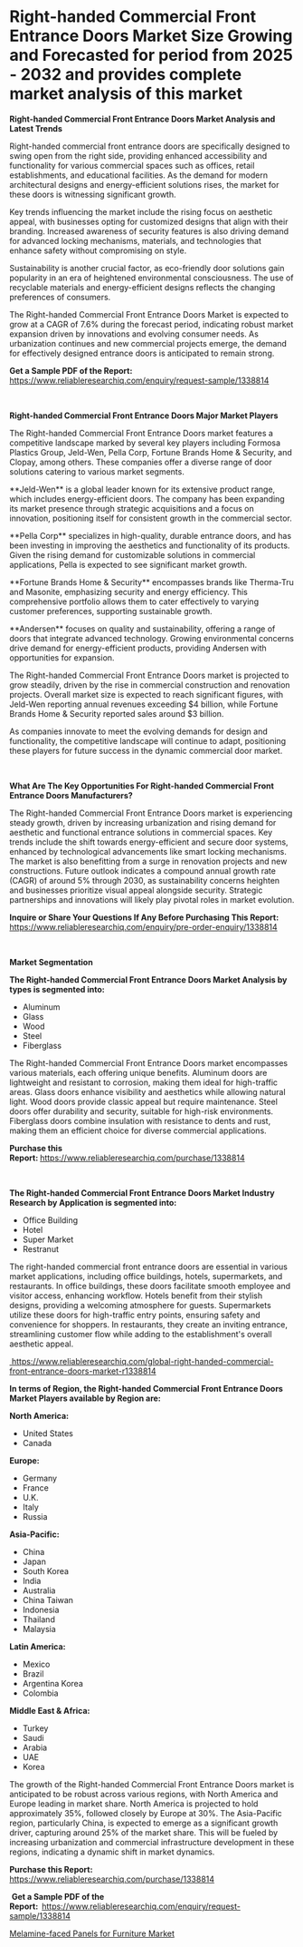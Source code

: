<p><h1>Right-handed Commercial Front Entrance Doors Market Size Growing and Forecasted for period from 2025 - 2032 and provides complete market analysis of this market</h1></p><p><strong>Right-handed Commercial Front Entrance Doors Market Analysis and Latest Trends</strong></p>
<p><p>Right-handed commercial front entrance doors are specifically designed to swing open from the right side, providing enhanced accessibility and functionality for various commercial spaces such as offices, retail establishments, and educational facilities. As the demand for modern architectural designs and energy-efficient solutions rises, the market for these doors is witnessing significant growth.</p><p>Key trends influencing the market include the rising focus on aesthetic appeal, with businesses opting for customized designs that align with their branding. Increased awareness of security features is also driving demand for advanced locking mechanisms, materials, and technologies that enhance safety without compromising on style.</p><p>Sustainability is another crucial factor, as eco-friendly door solutions gain popularity in an era of heightened environmental consciousness. The use of recyclable materials and energy-efficient designs reflects the changing preferences of consumers.</p><p>The Right-handed Commercial Front Entrance Doors Market is expected to grow at a CAGR of 7.6% during the forecast period, indicating robust market expansion driven by innovations and evolving consumer needs. As urbanization continues and new commercial projects emerge, the demand for effectively designed entrance doors is anticipated to remain strong.</p></p>
<p><strong>Get a Sample PDF of the Report:&nbsp;</strong> <a href="https://www.reliableresearchiq.com/enquiry/request-sample/1338814?utm_campaign=3513&utm_medium=2&utm_source=Github&utm_content=ia&utm_term=27032025&utm_id=right-handed-commercial-front-entrance-doors">https://www.reliableresearchiq.com/enquiry/request-sample/1338814</a></p>
<p>&nbsp;</p>
<p><strong>Right-handed Commercial Front Entrance Doors Major Market Players</strong></p>
<p><p>The Right-handed Commercial Front Entrance Doors market features a competitive landscape marked by several key players including Formosa Plastics Group, Jeld-Wen, Pella Corp, Fortune Brands Home & Security, and Clopay, among others. These companies offer a diverse range of door solutions catering to various market segments.</p><p>**Jeld-Wen** is a global leader known for its extensive product range, which includes energy-efficient doors. The company has been expanding its market presence through strategic acquisitions and a focus on innovation, positioning itself for consistent growth in the commercial sector.</p><p>**Pella Corp** specializes in high-quality, durable entrance doors, and has been investing in improving the aesthetics and functionality of its products. Given the rising demand for customizable solutions in commercial applications, Pella is expected to see significant market growth.</p><p>**Fortune Brands Home & Security** encompasses brands like Therma-Tru and Masonite, emphasizing security and energy efficiency. This comprehensive portfolio allows them to cater effectively to varying customer preferences, supporting sustainable growth.</p><p>**Andersen** focuses on quality and sustainability, offering a range of doors that integrate advanced technology. Growing environmental concerns drive demand for energy-efficient products, providing Andersen with opportunities for expansion.</p><p>The Right-handed Commercial Front Entrance Doors market is projected to grow steadily, driven by the rise in commercial construction and renovation projects. Overall market size is expected to reach significant figures, with Jeld-Wen reporting annual revenues exceeding $4 billion, while Fortune Brands Home & Security reported sales around $3 billion.</p><p>As companies innovate to meet the evolving demands for design and functionality, the competitive landscape will continue to adapt, positioning these players for future success in the dynamic commercial door market.</p></p>
<p>&nbsp;</p>
<p><strong>What Are The Key Opportunities For Right-handed Commercial Front Entrance Doors Manufacturers?</strong></p>
<p><p>The Right-handed Commercial Front Entrance Doors market is experiencing steady growth, driven by increasing urbanization and rising demand for aesthetic and functional entrance solutions in commercial spaces. Key trends include the shift towards energy-efficient and secure door systems, enhanced by technological advancements like smart locking mechanisms. The market is also benefitting from a surge in renovation projects and new constructions. Future outlook indicates a compound annual growth rate (CAGR) of around 5% through 2030, as sustainability concerns heighten and businesses prioritize visual appeal alongside security. Strategic partnerships and innovations will likely play pivotal roles in market evolution.</p></p>
<p><strong>Inquire or Share Your Questions If Any Before Purchasing This Report:</strong> <a href="https://www.reliableresearchiq.com/enquiry/pre-order-enquiry/1338814?utm_campaign=3513&utm_medium=2&utm_source=Github&utm_content=ia&utm_term=27032025&utm_id=right-handed-commercial-front-entrance-doors">https://www.reliableresearchiq.com/enquiry/pre-order-enquiry/1338814</a></p>
<p>&nbsp;</p>
<p><strong>Market Segmentation</strong></p>
<p><strong>The Right-handed Commercial Front Entrance Doors Market Analysis by types is segmented into:</strong></p>
<p><ul><li>Aluminum</li><li>Glass</li><li>Wood</li><li>Steel</li><li>Fiberglass</li></ul></p>
<p><p>The Right-handed Commercial Front Entrance Doors market encompasses various materials, each offering unique benefits. Aluminum doors are lightweight and resistant to corrosion, making them ideal for high-traffic areas. Glass doors enhance visibility and aesthetics while allowing natural light. Wood doors provide classic appeal but require maintenance. Steel doors offer durability and security, suitable for high-risk environments. Fiberglass doors combine insulation with resistance to dents and rust, making them an efficient choice for diverse commercial applications.</p></p>
<p><strong>Purchase this Report:&nbsp;</strong><a href="https://www.reliableresearchiq.com/purchase/1338814?utm_campaign=3513&utm_medium=2&utm_source=Github&utm_content=ia&utm_term=27032025&utm_id=right-handed-commercial-front-entrance-doors">https://www.reliableresearchiq.com/purchase/1338814</a></p>
<p>&nbsp;</p>
<p><strong>The Right-handed Commercial Front Entrance Doors Market Industry Research by Application is segmented into:</strong></p>
<p><ul><li>Office Building</li><li>Hotel</li><li>Super Market</li><li>Restranut</li></ul></p>
<p><p>The right-handed commercial front entrance doors are essential in various market applications, including office buildings, hotels, supermarkets, and restaurants. In office buildings, these doors facilitate smooth employee and visitor access, enhancing workflow. Hotels benefit from their stylish designs, providing a welcoming atmosphere for guests. Supermarkets utilize these doors for high-traffic entry points, ensuring safety and convenience for shoppers. In restaurants, they create an inviting entrance, streamlining customer flow while adding to the establishment's overall aesthetic appeal.</p></p>
<p><a href="https://www.reliableresearchiq.com/global-right-handed-commercial-front-entrance-doors-market-r1338814?utm_campaign=3513&utm_medium=2&utm_source=Github&utm_content=ia&utm_term=27032025&utm_id=right-handed-commercial-front-entrance-doors">&nbsp;https://www.reliableresearchiq.com/global-right-handed-commercial-front-entrance-doors-market-r1338814</a></p>
<p><strong>In terms of Region, the Right-handed Commercial Front Entrance Doors Market Players available by Region are:</strong></p>
<p>
    <p> <strong> North America: </strong>
        <ul>
            <li>United States</li>
            <li>Canada</li>
        </ul>
        </p> 
    <p> <strong> Europe: </strong>
        <ul>
            <li>Germany</li>
            <li>France</li>
            <li>U.K.</li>
            <li>Italy</li>
            <li>Russia</li>
        </ul>
        </p> 
    <p> <strong> Asia-Pacific: </strong>
        <ul>
            <li>China</li>
            <li>Japan</li>
            <li>South Korea</li>
            <li>India</li>
            <li>Australia</li>
            <li>China Taiwan</li>
            <li>Indonesia</li>
            <li>Thailand</li>
            <li>Malaysia</li>
        </ul>
        </p> 
    <p> <strong> Latin America: </strong>
        <ul>
            <li>Mexico</li>
            <li>Brazil</li>
            <li>Argentina Korea</li>
            <li>Colombia</li>
        </ul>
        </p> 
    <p> <strong> Middle East & Africa: </strong>
        <ul>
            <li>Turkey</li>
            <li>Saudi</li>
            <li>Arabia</li>
            <li>UAE</li>
            <li>Korea</li>
        </ul>
    </p>
    </p>
<p><p>The growth of the Right-handed Commercial Front Entrance Doors market is anticipated to be robust across various regions, with North America and Europe leading in market share. North America is projected to hold approximately 35%, followed closely by Europe at 30%. The Asia-Pacific region, particularly China, is expected to emerge as a significant growth driver, capturing around 25% of the market share. This will be fueled by increasing urbanization and commercial infrastructure development in these regions, indicating a dynamic shift in market dynamics.</p></p>
<p><strong>Purchase this Report: </strong><a href="https://www.reliableresearchiq.com/purchase/1338814?utm_campaign=3513&utm_medium=2&utm_source=Github&utm_content=ia&utm_term=27032025&utm_id=right-handed-commercial-front-entrance-doors">https://www.reliableresearchiq.com/purchase/1338814</a></p>
<p>&nbsp;<strong>Get a Sample PDF of the Report:&nbsp;&nbsp;</strong><a href="https://www.reliableresearchiq.com/enquiry/request-sample/1338814?utm_campaign=3513&utm_medium=2&utm_source=Github&utm_content=ia&utm_term=27032025&utm_id=right-handed-commercial-front-entrance-doors">https://www.reliableresearchiq.com/enquiry/request-sample/1338814</a></p>
<p><strong></strong></p>
<p><p><a href="https://github.com/casimbrhelck/Market-Research-Report-List-1/blob/main/melamine-faced-panels-for-furniture-market.md?utm_campaign=3513&utm_medium=2&utm_source=Github&utm_content=ia&utm_term=27032025&utm_id=right-handed-commercial-front-entrance-doors">Melamine-faced Panels for Furniture Market</a></p></p>